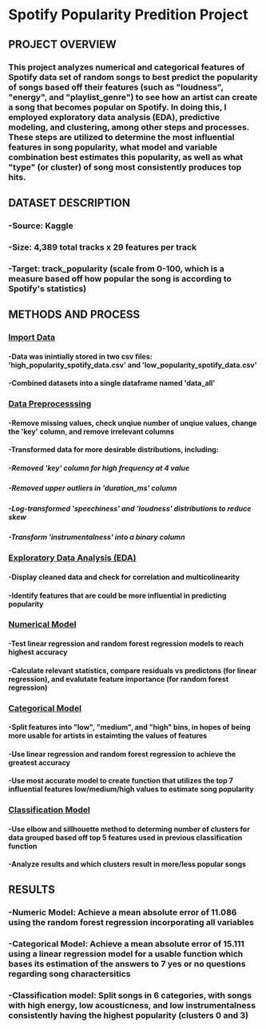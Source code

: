 # Spotify Popularity Predition Project

## **PROJECT OVERVIEW**
### This project analyzes numerical and categorical features of Spotify data set of random songs to best predict the popularity of songs based off their features (such as "loudness", "energy", and "playlist_genre") to see how an artist can create a song that becomes popular on Spotify. In doing this, I employed exploratory data analysis (EDA), predictive modeling, and clustering, among other steps and processes. These steps are utilized to determine the most influential features in song popularity, what model and variable combination best estimates this popularity, as well as what "type" (or cluster) of song most consistently produces top hits.

## **DATASET DESCRIPTION**
### -Source: Kaggle
### -Size: 4,389 total tracks x 29 features per track
### -Target: track_popularity (scale from 0-100, which is a measure based off how popular the song is according to Spotify's statistics)

## **METHODS AND PROCESS**
### <ins>Import Data</ins>
#### -Data was inintially stored in two csv files: 'high_popularity_spotify_data.csv' and 'low_popularity_spotify_data.csv'
#### -Combined datasets into a single dataframe named 'data_all'
### <ins>Data Preprocesssing</ins>
#### -Remove missing values, check unqiue number of unqiue values, change the 'key' column, and remove irrelevant columns
#### -Transformed data for more desirable distributions, including: 
##### -Removed 'key' column for high frequency at 4 value
##### -Removed upper outliers in 'duration_ms' column
##### -Log-transformed 'speechiness' and 'loudness' distributions to reduce skew
##### -Transform 'instrumentalness' into a binary column
### <ins>Exploratory Data Analysis (EDA)</ins>
#### -Display cleaned data and check for correlation and multicolinearity
#### -Identify features that are could be more influential in predicting popularity
### <ins>Numerical Model</ins>
#### -Test linear regression and random forest regression models to reach highest accuracy
#### -Calculate relevant statistics, compare residuals vs predictons (for linear regression), and evalutate feature importance (for random forest regression)
### <ins>Categorical Model</ins>
#### -Split features into "low", "medium", and "high" bins, in hopes of being more usable for artists in estaimting the values of features
#### -Use linear regression and random forest regression to achieve the greatest accuracy
#### -Use most accurate model to create function that utilizes the top 7 influential features low/medium/high values to estimate song popularity
### <ins>Classification Model</ins>
#### -Use elbow and sillhouette method to determing number of clusters for data grouped based off top 5 features used in previous classification function
#### -Analyze results and which clusters result in more/less popular songs

## **RESULTS**
### -Numeric Model: Achieve a mean absolute error of 11.086 using the random forest regression incorporating all variables
### -Categorical Model: Achieve a mean absolute error of 15.111 using a linear regression model for a usable function which bases its estimation of the answers to 7 yes or no questions regarding song charactersitics
### -Classification model: Split songs in 6 categories, with songs with high energy, low acousticness, and low instrumentalness consistently having the highest popularity (clusters 0 and 3)

